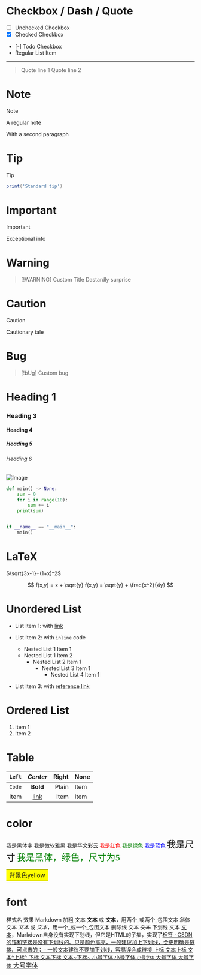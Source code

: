# Checkbox / Dash / Quote

- [ ] Unchecked Checkbox
- [x] Checked Checkbox
- [-] Todo Checkbox
- Regular List Item

---

> Quote line 1
> Quote line 2

# Note

> [!NOTE]
>
> A regular note
> 
> With a second paragraph

# Tip

> [!TIP]
>
> ```lua
> print('Standard tip')
> ```

# Important

> [!IMPORTANT]
> Exceptional info

# Warning

> [!WARNING] Custom Title
> Dastardly surprise

# Caution

> [!caution]
> Cautionary tale

# Bug

> [!bUg]
> Custom bug

# Heading 1

### Heading 3

#### Heading 4

##### Heading 5

###### Heading 6

![Image](example.png)

```python {filename="demo.py"}
def main() -> None:
    sum = 0
    for i in range(10):
        sum += i
    print(sum)


if __name__ == "__main__":
    main()
```

# LaTeX

$\sqrt{3x-1}+(1+x)^2$

$$
f(x,y) = x + \sqrt{y}
f(x,y) = \sqrt{y} + \frac{x^2}{4y}
$$

# Unordered List

- List Item 1: with [link](https://example.com)

- List Item 2: with `inline` code

  - Nested List 1 Item 1
  - Nested List 1 Item 2
    - Nested List 2 Item 1
      - Nested List 3 Item 1
        - Nested List 4 Item 1

- List Item 3: with [reference link][example]

# Ordered List

1. Item 1
2. Item 2

# Table

| `Left` |   _Center_    | Right | None |
| :----- | :-----------: | ----: | ---- |
| `Code` |   **Bold**    | Plain | Item |
| Item   | [link](/test) |  Item | Item |

[example]: https://example.com

# color

<font face="黑体">我是黑体字</font>
<font face="微软雅黑">我是微软雅黑</font>
<font face="STCAIYUN">我是华文彩云</font>
<font color=red>我是红色</font>
<font color=#008000>我是绿色</font>
<font color=Blue>我是蓝色</font>
<font size=5>我是尺寸</font>
<font face="黑体" color=green size=5>我是黑体，绿色，尺寸为5</font>

<table><tr><td bgcolor=yellow>背景色yellow</td></tr></table>

# font

样式名 效果 Markdown
加粗 文本 **文本** 或 **文本**，用两个_或两个\_包围文本
斜体 文本 _文本_ 或 _文本_，用一个_或一个\_包围文本
删除线 文本 ~~文本~~
下划线 文本 <u>文本</u>，Markdown自身没有实现下划线，但它是HTML的子集，实现了<u>标签
· CSDN的锚和链接是没有下划线的、只是颜色高亮，一般建议加上下划线，会更明确是链接、可点击的；
· 一般文本建议不要加下划线，容易误会成链接
上标 文本上标 文本^上标^
下标 文本下标 文本~下标~
小号字体 小号字体 <small>小号字体</small>
大号字体 大号字体 <big>大号字体</big>
